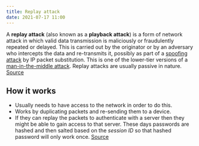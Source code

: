 ```yaml
---
title: Replay attack
date: 2021-07-17 11:00
---
```


A **replay attack** (also known as a **playback attack**) is a form of network
attack in which valid data transmission is maliciously or fraudulently repeated
or delayed. This is carried out by the originator or by an adversary who
intercepts the data and re-transmits it, possibly as part of a 
[spoofing attack](20210717110410-spoofing-attack.md) by IP packet
substitution. This is one of the lower-tier versions of a 
[man-in-the-middle attack](20210717111433-man-in-the-middle-attack.md).
Replay attacks are usually passive in nature.
[Source](https://en.wikipedia.org/wiki/Replay_attack)

## How it works

* Usually needs to have access to the network in order to do this.
* Works by duplicating packets and re-sending them to a device.
* If they can replay the packets to authenticate with a server then they might
	be able to gain access to that server. These days passwords are hashed and
	then salted based on the _session ID_ so that hashed password will only work
	once. 
[Source](https://www.professormesser.com/security-plus/sy0-401/replay-attacks/)

